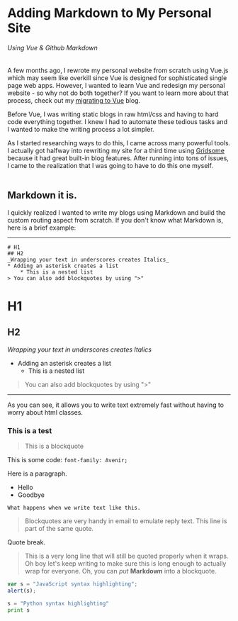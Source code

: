 # Adding Markdown to My Personal Site
_Using Vue & Github Markdown_
<br />
<br />
<br />
A few months ago, I rewrote my personal website from scratch using Vue.js which may seem like overkill since Vue is designed for sophisticated single page web apps. However, I wanted to learn Vue and redesign my personal website - so why not do both together? If you want to learn more about that process, check out my [migrating to Vue](/2020/vue-markdown) blog.

Before Vue, I was writing static blogs in raw html/css and having to hard code everything together. I knew I had to automate these tedious tasks and I wanted to make the writing process a lot simpler.

As I started researching ways to do this, I came across many powerful tools. I actually got halfway into rewriting my site for a third time using [Gridsome](https://gridsome.org/) because it had great built-in blog features. After running into tons of issues, I came to the realization that I was going to have to do this one myself.
<br />
<br />


## Markdown it is.
I quickly realized I wanted to write my blogs using Markdown and build the custom routing aspect from scratch. If you don't know what Markdown is, here is a brief example:

---
```
# H1
## H2
_Wrapping your text in underscores creates Italics_
* Adding an asterisk creates a list 
    * This is a nested list
> You can also add blockquotes by using ">"
```
# H1
## H2
_Wrapping your text in underscores creates Italics_
* Adding an asterisk creates a list 
    * This is a nested list
> You can also add blockquotes by using ">"
---

As you can see, it allows you to write text extremely fast without having to worry about html classes.




### This is a test

> This is a blockquote

This is some code: `font-family: Avenir;`

Here is a paragraph.
- Hello
- Goodbye

```
What happens when we write text like this.
```

> Blockquotes are very handy in email to emulate reply text.
> This line is part of the same quote.

Quote break.

> This is a very long line that will still be quoted properly when it wraps. Oh boy let's keep writing to make sure this is long enough to actually wrap for everyone. Oh, you can *put* **Markdown** into a blockquote.

```javascript
var s = "JavaScript syntax highlighting";
alert(s);
```

```python
s = "Python syntax highlighting"
print s
```
